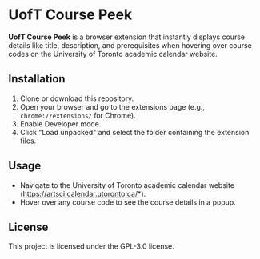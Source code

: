 # UofT Course Peek

**UofT Course Peek** is a browser extension that instantly displays course details like title, description, and prerequisites when hovering over course codes on the University of Toronto academic calendar website.

## Installation

1. Clone or download this repository.
2. Open your browser and go to the extensions page (e.g., `chrome://extensions/` for Chrome).
3. Enable Developer mode.
4. Click "Load unpacked" and select the folder containing the extension files.

## Usage

- Navigate to the University of Toronto academic calendar website (https://artsci.calendar.utoronto.ca/*).
- Hover over any course code to see the course details in a popup.

## License

This project is licensed under the GPL-3.0 license.
